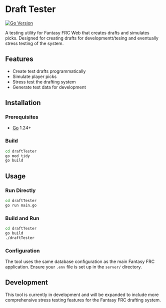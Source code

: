 # Draft Tester

[![Go Version](https://img.shields.io/badge/Go-1.24+-blue.svg)](https://golang.org)

A testing utility for Fantasy FRC Web that creates drafts and simulates picks. Designed for creating drafts for developmentt/tesing and eventually stress testing of the system.

## Features

- Create test drafts programmatically
- Simulate player picks
- Stress test the drafting system
- Generate test data for development

## Installation

### Prerequisites

- [Go](https://go.dev/doc/install) 1.24+

### Build

```bash
cd draftTester
go mod tidy
go build
```

## Usage

### Run Directly

```bash
cd draftTester
go run main.go
```

### Build and Run

```bash
cd draftTester
go build
./draftTester
```

### Configuration

The tool uses the same database configuration as the main Fantasy FRC application. Ensure your `.env` file is set up in the `server/` directory.

## Development

This tool is currently in development and will be expanded to include more comprehensive stress testing features for the Fantasy FRC drafting system.
